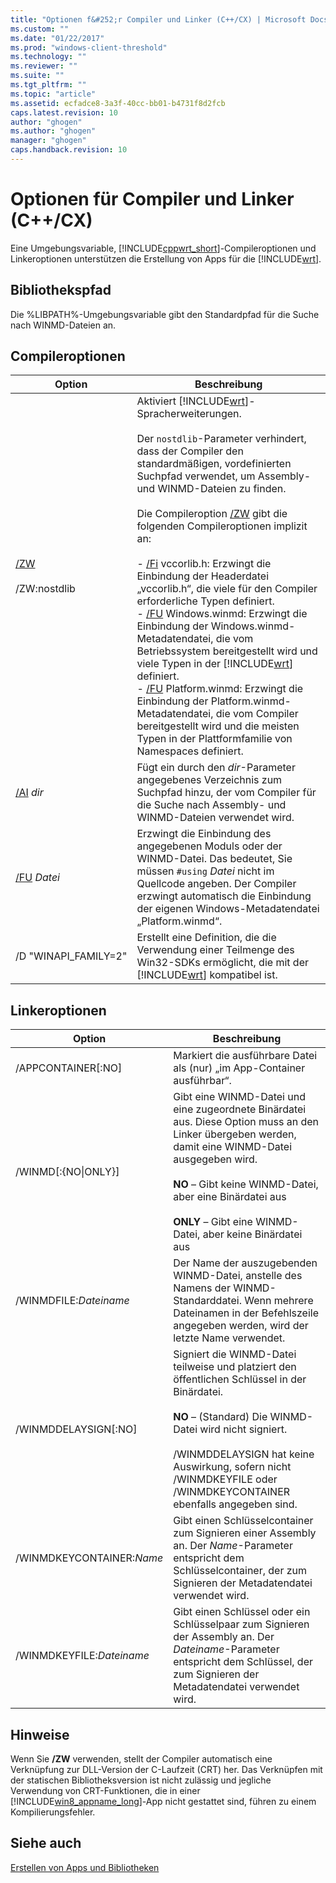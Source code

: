 ```yaml
---
title: "Optionen f&#252;r Compiler und Linker (C++/CX) | Microsoft Docs"
ms.custom: ""
ms.date: "01/22/2017"
ms.prod: "windows-client-threshold"
ms.technology: ""
ms.reviewer: ""
ms.suite: ""
ms.tgt_pltfrm: ""
ms.topic: "article"
ms.assetid: ecfadce8-3a3f-40cc-bb01-b4731f8d2fcb
caps.latest.revision: 10
author: "ghogen"
ms.author: "ghogen"
manager: "ghogen"
caps.handback.revision: 10
---
```

# Optionen f&#252;r Compiler und Linker (C++/CX)
Eine Umgebungsvariable, [!INCLUDE[cppwrt_short](../cppcx/includes/cppwrt-short-md.md)]\-Compileroptionen und Linkeroptionen unterstützen die Erstellung von Apps für die [!INCLUDE[wrt](../cppcx/includes/wrt-md.md)].  
  
## Bibliothekspfad  
 Die %LIBPATH%\-Umgebungsvariable gibt den Standardpfad für die Suche nach WINMD\-Dateien an.  
  
## Compileroptionen  
  
|Option|Beschreibung|  
|------------|------------------|  
|[\/ZW](../build/reference/zw-windows-runtime-compilation.md)<br /><br /> \/ZW:nostdlib|Aktiviert [!INCLUDE[wrt](../cppcx/includes/wrt-md.md)]\-Spracherweiterungen.<br /><br /> Der `nostdlib`\-Parameter verhindert, dass der Compiler den standardmäßigen, vordefinierten Suchpfad verwendet, um Assembly\- und WINMD\-Dateien zu finden.<br /><br /> Die Compileroption [\/ZW](../build/reference/zw-windows-runtime-compilation.md) gibt die folgenden Compileroptionen implizit an:<br /><br /> -   [\/Fi](../build/reference/fi-name-forced-include-file.md) vccorlib.h: Erzwingt die Einbindung der Headerdatei „vccorlib.h“, die viele für den Compiler erforderliche Typen definiert.<br />-   [\/FU](../Topic/-FU%20\(Name%20Forced%20%23using%20File\).md) Windows.winmd: Erzwingt die Einbindung der Windows.winmd\-Metadatendatei, die vom Betriebssystem bereitgestellt wird und viele Typen in der [!INCLUDE[wrt](../cppcx/includes/wrt-md.md)] definiert.<br />-   [\/FU](../Topic/-FU%20\(Name%20Forced%20%23using%20File\).md) Platform.winmd: Erzwingt die Einbindung der Platform.winmd\-Metadatendatei, die vom Compiler bereitgestellt wird und die meisten Typen in der Plattformfamilie von Namespaces definiert.|  
|[\/AI](../build/reference/ai-specify-metadata-directories.md) *dir*|Fügt ein durch den *dir*\-Parameter angegebenes Verzeichnis zum Suchpfad hinzu, der vom Compiler für die Suche nach Assembly\- und WINMD\-Dateien verwendet wird.|  
|[\/FU](../Topic/-FU%20\(Name%20Forced%20%23using%20File\).md) *Datei*|Erzwingt die Einbindung des angegebenen Moduls oder der WINMD\-Datei. Das bedeutet, Sie müssen `#using` *Datei* nicht im Quellcode angeben. Der Compiler erzwingt automatisch die Einbindung der eigenen Windows\-Metadatendatei „Platform.winmd“.|  
|\/D "WINAPI\_FAMILY\=2"|Erstellt eine Definition, die die Verwendung einer Teilmenge des Win32\-SDKs ermöglicht, die mit der [!INCLUDE[wrt](../cppcx/includes/wrt-md.md)] kompatibel ist.|  
  
## Linkeroptionen  
  
|Option|Beschreibung|  
|------------|------------------|  
|\/APPCONTAINER\[:NO\]|Markiert die ausführbare Datei als \(nur\) „im App\-Container ausführbar“.|  
|\/WINMD\[:{NO&#124;ONLY}\]|Gibt eine WINMD\-Datei und eine zugeordnete Binärdatei aus. Diese Option muss an den Linker übergeben werden, damit eine WINMD\-Datei ausgegeben wird.<br /><br /> **NO** – Gibt keine WINMD\-Datei, aber eine Binärdatei aus<br /><br /> **ONLY** – Gibt eine WINMD\-Datei, aber keine Binärdatei aus|  
|\/WINMDFILE:*Dateiname*|Der Name der auszugebenden WINMD\-Datei, anstelle des Namens der WINMD\-Standarddatei. Wenn mehrere Dateinamen in der Befehlszeile angegeben werden, wird der letzte Name verwendet.|  
|\/WINMDDELAYSIGN\[:NO\]|Signiert die WINMD\-Datei teilweise und platziert den öffentlichen Schlüssel in der Binärdatei.<br /><br /> **NO** – \(Standard\) Die WINMD\-Datei wird nicht signiert.<br /><br /> \/WINMDDELAYSIGN hat keine Auswirkung, sofern nicht \/WINMDKEYFILE oder \/WINMDKEYCONTAINER ebenfalls angegeben sind.|  
|\/WINMDKEYCONTAINER:*Name*|Gibt einen Schlüsselcontainer zum Signieren einer Assembly an. Der *Name*\-Parameter entspricht dem Schlüsselcontainer, der zum Signieren der Metadatendatei verwendet wird.|  
|\/WINMDKEYFILE:*Dateiname*|Gibt einen Schlüssel oder ein Schlüsselpaar zum Signieren der Assembly an. Der *Dateiname*\-Parameter entspricht dem Schlüssel, der zum Signieren der Metadatendatei verwendet wird.|  
  
## Hinweise  
 Wenn Sie **\/ZW** verwenden, stellt der Compiler automatisch eine Verknüpfung zur DLL\-Version der C\-Laufzeit \(CRT\) her. Das Verknüpfen mit der statischen Bibliotheksversion ist nicht zulässig und jegliche Verwendung von CRT\-Funktionen, die in einer [!INCLUDE[win8_appname_long](../cppcx/includes/win8-appname-long-md.md)]\-App nicht gestattet sind, führen zu einem Kompilierungsfehler.  
  
## Siehe auch  
 [Erstellen von Apps und Bibliotheken](../cppcx/building-apps-and-libraries-c-cx.md)